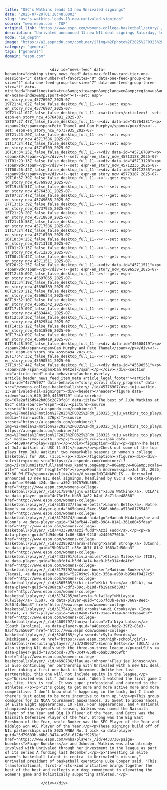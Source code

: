 ```yaml
---
title: "USC's Watkins leads 13 new Unrivaled signings"
date: "2025-07-20T01:18:48.000Z"
slug: "usc's-watkins-leads-13-new-unrivaled-signings"
source: "www.espn.com - TOP"
original_link: "https://www.espn.com/womens-college-basketball/story/_/id/45776907/usc-juju-watkin-13-unrivaled-nil-signings"
description: "Unrivaled announced 13 new NIL deal signings Saturday, led by USC's JuJu Watkins, along with the continuation of a Flau'jae Johnson partnership."
mode: "in_depth"
image: "https://a2.espncdn.com/combiner/i?img=%2Fphoto%2F2025%2F0325%2Fr1469201_1296x729_16%2D9.jpg"
category: "general"
tags: ["general"]
domain: "espn.com"
---
```

<div id="readability-page-1" class="page"><div id="pane-main" tabindex="-1">

                        <div id="news-feed" data-behavior="desktop_story_news_feed" data-max-follow-card-tier-one-sessions="3" data-number-of-favorites="0" data-one-feed-group-one-size="2" data-one-feed-group-two-size="7" data-one-feed-group-three-size="1" data-minifeed="headlinestack=true&amp;site=espn&amp;lang=en&amp;region=us&amp;pubkey=espn-en-ncaaw-index&amp;sport=ncw"><!--set: espn-en_story_ncw_45776907_2025-07-19T21:41:02Z_false_false_desktop_full_11--><!--set: espn-en_story_ncw_45776907_2025-07-19T21:41:02Z_false_false_desktop_full_11--><article></article><!--set: espn-en_story_ncw_45764381_2025-07-18T07:27:47Z_false_false_desktop_full_11--><div data-id="45764381"><p><span>2d</span><span>Pete Thamel and Dan Murphy</span></p></div><!--set: espn-en_story_ncw_45737935_2025-07-15T21:23:20Z_false_false_desktop_full_11--><!--set: espn-en_story_ncw_45717586_2025-07-11T17:24:41Z_false_false_desktop_full_11--><!--set: espn-en_story_ncw_45716709_2025-07-16T10:34:25Z_false_false_desktop_full_11--><div data-id="45716709"><p><span>8d</span></p></div><!--set: espn-en_story_ncw_45713128_2025-07-11T01:29:13Z_false_false_desktop_full_11--><div data-id="45713128"><p><span>9d</span></p></div><!--set: espn-en_story_ncw_45712235_2025-07-11T00:26:42Z_false_false_desktop_full_11--><div data-id="45712235"><p><span>9d</span></p></div><!--get: espn-en_story_ncw_45773107_2025-07-19T16:37:39Z_false_false_desktop_full_11--><!--get: espn-en_story_ncw_45769903_2025-07-19T19:56:51Z_false_false_desktop_full_11--><!--set: espn-en_story_ncw_45764381_2025-07-18T07:27:47Z_false_false_desktop_full_11--><!--get: espn-en_story_ncw_45749685_2025-07-17T13:16:39Z_false_false_desktop_full_11--><!--set: espn-en_story_ncw_45737935_2025-07-15T21:23:20Z_false_false_desktop_full_11--><!--get: espn-en_story_ncw_45718859_2025-07-11T21:10:58Z_false_false_desktop_full_11--><!--set: espn-en_story_ncw_45717586_2025-07-11T17:24:41Z_false_false_desktop_full_11--><!--set: espn-en_story_ncw_45716709_2025-07-16T10:34:25Z_false_false_desktop_full_11--><!--set: espn-en_story_ncw_45713128_2025-07-11T01:29:13Z_false_false_desktop_full_11--><!--set: espn-en_story_ncw_45712235_2025-07-11T00:26:42Z_false_false_desktop_full_11--><!--get: espn-en_story_ncw_45711511_2025-07-10T20:22:25Z_false_false_desktop_full_11--><div data-id="45711511"><p><span>9d</span></p></div><!--get: espn-en_story_ncw_45696539_2025-07-09T12:30:09Z_false_false_desktop_full_11--><!--get: espn-en_story_ncw_45697065_2025-07-08T21:34:19Z_false_false_desktop_full_11--><!--get: espn-en_story_ncw_45696389_2025-07-08T19:20:21Z_false_false_desktop_full_11--><!--get: espn-en_story_ncw_45696344_2025-07-08T19:52:10Z_false_false_desktop_full_11--><!--get: espn-en_story_ncw_45685342_2025-07-08T17:19:09Z_false_false_desktop_full_11--><!--get: espn-en_story_ncw_45634441_2025-07-02T12:50:36Z_false_false_desktop_full_11--><!--get: espn-en_story_ncw_45629544_2025-07-01T14:16:12Z_false_false_desktop_full_11--><!--get: espn-en_story_ncw_45618806_2025-06-30T17:49:09Z_false_false_desktop_full_11--><!--get: espn-en_story_ncw_45608419_2025-07-01T19:28:59Z_false_false_desktop_full_11--><div data-id="45608419"><p><span>20d</span><span>Dan Murphy and Pete Thamel</span></p></div><!--set: espn-en_story_ncw_45596494_2025-06-28T17:47:33Z_false_false_desktop_full_11--><!--get: espn-en_story_ncw_45590551_2025-06-27T19:57:44Z_false_false_desktop_full_11--><div data-id="45590551"><p><span>23d</span><span>Dan Wetzel</span></p></div></div><section id="article-feed" data-behavior="author_overlay article_header_news_feed_item_meta article_legal_footer"><article data-id="45776907" data-behavior="story_scroll story_progress" data-src="/womens-college-basketball/story/_/id/45776907/usc-juju-watkin-13-unrivaled-nil-signings"><div><header></header><figure data-video="watch,640,360,44399749" data-cerebro-id="67e2af16d942bd06c2878fc8" data-title="The best of JuJu Watkins at USC" data-source="espn"><div><picture><source srcset="https://a.espncdn.com/combiner/i?img=%2Fmedia%2Fmotion%2F2025%2F0325%2Fdm_250325_juju_watkins_top_plays1283%2Fdm_250325_juju_watkins_top_plays1283.jpg&amp;w=943&amp;h=530&amp;cquality=80&amp;format=jpg" media="(min-width: 376px)"><source srcset="https://a.espncdn.com/combiner/i?img=%2Fmedia%2Fmotion%2F2025%2F0325%2Fdm_250325_juju_watkins_top_plays1283%2Fdm_250325_juju_watkins_top_plays1283.jpg&amp;w=375&amp;cquality=80, https://a.espncdn.com/combiner/i?img=%2Fmedia%2Fmotion%2F2025%2F0325%2Fdm_250325_juju_watkins_top_plays1283%2Fdm_250325_juju_watkins_top_plays1283.jpg&amp;w=750&amp;cquality=40&amp;format=jpg 2x" media="(max-width: 375px)"></picture><p><span data-id="44399749">play</span></p></div><figcaption><div><p><span>The best of JuJu Watkins at USC (1:51)</span></p><p>Check out some of the top plays from JuJu Watkins' two remarkable seasons in women's college basketball for USC. (1:51)</p></div></figcaption></figure><div><div><ul><li><p><img src="https://a.espncdn.com/combiner/i?img=/i/columnists/full/andrews_kendra.png&amp;h=80&amp;w=80&amp;scale=crop" alt="" width="40" height="40"></p><p>Kendra Andrews<span>Jul 19, 2025, 03:30 PM ET</span></p></li></ul></div><p>INDIANAPOLIS -- Unrivaled announced 13 new NIL deal signings, headlined by USC's <a data-player-guid="aef90bbb-424c-3bec-a302-10757b5b569c" href="https://www.espn.com/womens-college-basketball/player/_/id/5175946/juju-watkins">JuJu Watkins</a>, UCLA's <a data-player-guid="4e73e15c-bb39-3a82-b4bf-8c71fae48868" href="http://www.espn.com/womens-college-basketball/player/_/id/5105737/lauren-betts">Lauren Betts</a>, Notre Dame's <a data-player-guid="b65daee4-54ec-3506-bb6a-a578e8175546" href="http://www.espn.com/womens-college-basketball/player/_/id/5174674/hannah-hidalgo">Hannah Hidalgo</a> and UConn's <a data-player-guid="343afb44-7a8b-3984-8141-361e8045fdaa" href="http://www.espn.com/womens-college-basketball/player/_/id/4433790/azzi-fudd">Azzi Fudd</a>.</p><p><a data-player-guid="fd94de8d-1c86-30b9-9218-b2449577013c" href="http://www.espn.com/womens-college-basketball/player/_/id/5239592/sarah-strong">Sarah Strong</a> (UConn), <a data-player-guid="9b981a71-c55e-3b7f-81a2-1663a2d50ea3" href="http://www.espn.com/womens-college-basketball/player/_/id/4433791/olivia-miles">Olivia Miles</a> (TCU), <a data-player-guid="bea8fdf4-b5dd-3a14-bae0-b5c314cde4fe" href="http://www.espn.com/womens-college-basketball/player/_/id/5175792/madison-booker">Madison Booker</a> (Texas), <a data-player-guid="527099c9-b18c-356a-a939-b950af0427c5" href="http://www.espn.com/womens-college-basketball/player/_/id/4565505/kiki-rice">Kiki Rice</a> (UCLA), <a data-player-guid="e206aca7-cdf3-39c1-b18d-fb19ac6d3803" href="http://www.espn.com/womens-college-basketball/player/_/id/5174285/milaysia-fulwiley">MiLaysia Fulwiley</a> (LSU), <a data-player-guid="c557fd3b-e76a-3669-8eec-2d50f4c0bda3" href="http://www.espn.com/womens-college-basketball/player/_/id/5175491/audi-crooks">Audi Crooks</a> (Iowa State), <a data-player-guid="e8210eb0-fe71-31e6-87e9-8c4b286aeb3f" href="http://www.espn.com/womens-college-basketball/player/_/id/4609797/taniya-latson">Ta'Niya Latson</a> (South Carolina), <a data-player-guid="a40accc6-bed2-39f2-85e3-8a5f753a5600" href="http://www.espn.com/womens-college-basketball/player/_/id/5240185/syla-swords">Syla Swords</a> (Michigan), and <a href="https://www.espn.com/high-school/girls-basketball/recruiting/player/_/id/248062">Sienna Betts</a> (UCLA) are also signing NIL deals with the three-on-three league.</p><p>LSU's <a data-player-guid="1875dbcd-73f8-3c49-858b-6bab339c69fb" href="http://www.espn.com/womens-college-basketball/player/_/id/4698736/flaujae-johnson">Flau'jae Johnson</a> is also continuing her partnership with Unrivaled with a new NIL deal, after inking a first one back in December. Unlike her last partnership, this one will not include equity in the league.</p><p>"Unrivaled was lit," Johnson said. "When I watched the first game I was like, this is real. It was super professional and catered to the athletes.</p><p>"It's going to get more and more active more and more competitive. I don't know what's happening in the back, but I think there's just going to be more incentive to turn up."</p><p>This group combines for 32 NCAA tournament appearances, 25 Sweet 16 appearances, 14 Elite Eight appearances, 10 Final Four appearances, and 4 national championships.</p><p>Last season, Watkins was named the Naismith Player of the Year and Big 10 Player of the Year, and Betts was the Naismith Defensive Player of the Year. Strong was the Big East Freshman of the Year, while Booker was the SEC Player of the Year and Hidalgo won ACC Player of the Year.</p><p>These signings build off of NIL partnerships with 2025 WNBA No. 1 pick <a data-player-guid="5d79683b-b6b8-3474-a96f-617daff9251e" href="https://www.espn.com/wnba/player/_/id/4433730/paige-bueckers">Paige Bueckers</a> and Johnson. Watkins was also already involved with Unrivaled through her investment in the league as part of its Series A funding last December.</p><p>"Investing in elite women's basketball talent is central to Unrivaled's mission," Unrivaled president of basketball operations Luke Cooper said. "This transformational, first-of-its-kind initiative brings together the best of the best and reflects our deep commitment to elevating the women's game and holistically supporting athletes."</p>
</div></div></article></section>

                        
                    </div></div>